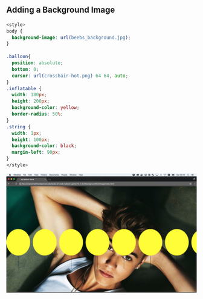 ## Adding a Background Image

```css
<style>
body {
  background-image: url(beebs_background.jpg);
}

.balloon{
  position: absolute;
  bottom: 0;
  cursor: url(crosshair-hot.png) 64 64, auto;
}
.inflatable {
  width: 180px;
  height: 200px;
  background-color: yellow;
  border-radius: 50%;
}
.string {
  width: 1px;
  height: 100px;
  background-color: black;
  margin-left: 90px;
}
</style>
```

![](https://raw.githubusercontent.com/Codaisseur/taste-of-code-balloon-game/master/Screenshots/background_image.png)
